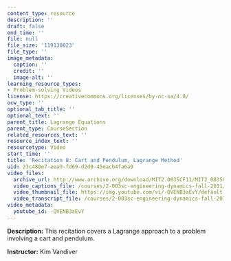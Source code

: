 ```yaml
---
content_type: resource
description: ''
draft: false
end_time: ''
file: null
file_size: '119138023'
file_type: ''
image_metadata:
  caption: ''
  credit: ''
  image-alt: ''
learning_resource_types:
- Problem-solving Videos
license: https://creativecommons.org/licenses/by-nc-sa/4.0/
ocw_type: ''
optional_tab_title: ''
optional_text: ''
parent_title: Lagrange Equations
parent_type: CourseSection
related_resources_text: ''
resource_index_text: ''
resourcetype: Video
start_time: ''
title: 'Recitation 8: Cart and Pendulum, Lagrange Method'
uid: 23c480e7-eea3-fd69-d2d0-45eacb4fa6a9
video_files:
  archive_url: http://www.archive.org/download/MIT2.003SCF11/MIT2_003SCF11_rec08_300k.mp4
  video_captions_file: /courses/2-003sc-engineering-dynamics-fall-2011/fe660c5cab135e5d8a7fc33c27f004ff_-QVENB3aEvY.vtt
  video_thumbnail_file: https://img.youtube.com/vi/-QVENB3aEvY/default.jpg
  video_transcript_file: /courses/2-003sc-engineering-dynamics-fall-2011/9688f381cbd2b14502857e50cccc593f_-QVENB3aEvY.pdf
video_metadata:
  youtube_id: -QVENB3aEvY
---
```

**Description:** This recitation covers a Lagrange approach to a problem involving a cart and pendulum.

**Instructor:** Kim Vandiver